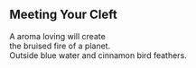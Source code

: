 Meeting Your Cleft
------------------
A aroma loving will create  
the bruised fire of a planet.  
Outside blue water and cinnamon bird feathers.  
